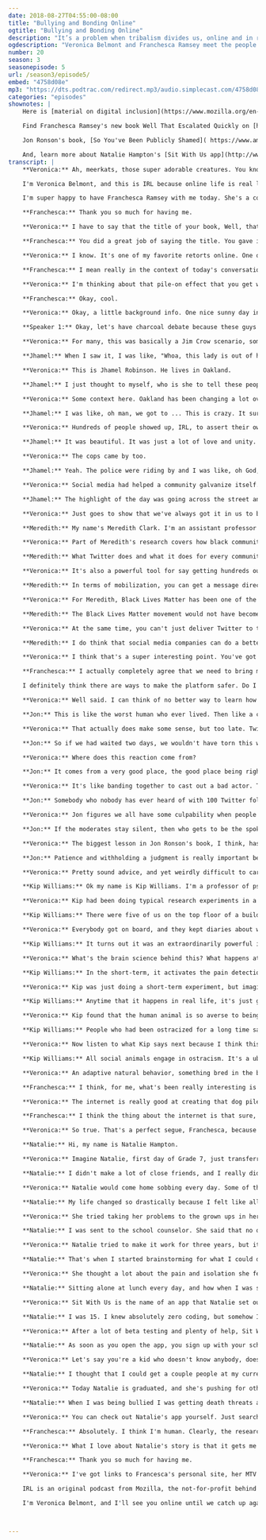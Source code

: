 ```yaml
---
date: 2018-08-27T04:55:00-08:00
title: "Bullying and Bonding Online"
ogtitle: "Bullying and Bonding Online"
description: "It’s a problem when tribalism divides us, online and in real life. Join [Veronica Belmont](https://twitter.com/Veronica/) and [Franchesca Ramsey](https://twitter.com/chescaleigh/) as they meet the people working to make the web — and world — friendlier places. Jhamel Robinson discusses how he used social media to organize a massive BBQ in Lake Merritt park after a racial altercation went viral; [Dr. Meredith Clark](https://twitter.com/meredithdclark/) sheds light on the need for social media platforms to hire members of vulnerable communities; [Jon Ronson](https://twitter.com/jonronson/) talks about snap judgements; Professor Kip Williams speaks to the effects of ostracism online and off; and recent high school graduate Natalie Hampton shares her story of surviving extreme bullying and [what she's doing now](https://twitter.com/nobodyeatsalone/) to help others."
ogdescription: "Veronica Belmont and Franchesca Ramsey meet the people working to make the web — and world — friendlier places."
number: 20
season: 3
seasonepisode: 5
url: /season3/episode5/
embed: "4758d08e"
mp3: "https://dts.podtrac.com/redirect.mp3/audio.simplecast.com/4758d08e.mp3"
categories: "episodes"
shownotes: |
    Here is [material on digital inclusion](https://www.mozilla.org/en-US/internet-health/digital-inclusion/) from Mozilla. We also recommend reading this [article on inclusive and exclusive culture](http://blog.mozilla.org/internetcitizen/2018/08/27/inclusive-culture/) from Mozilla's head of Diversity & Inclusion, Larissa Shapiro.

    Find Franchesca Ramsey's new book Well That Escalated Quickly on [her personal site]( http://www.franchesca.net/), and check her out on MTV's [Decoded](http://www.mtv.com/shows/decoded).

    Jon Ronson's book, [So You've Been Publicly Shamed]( https://www.amazon.com/So-Youve-Been-Publicly-Shamed/dp/1594634017) is on Amazon. [Follow Jon on Twitter](https://twitter.com/jonronson) as he tries his hardest to be an expressive (but respectful) online citizen.

    And, learn more about Natalie Hampton's [Sit With Us app](http://www.sitwithus.io/#!/Home).
transcript: |
    **Veronica:** Ah, meerkats, those super adorable creatures. You know, the ones that often stand upright to gaze across the Savannah like little furry soldiers. There was a show a little while back called Meerkat Manor. Do you remember what? Basically it was Big Brother but with a pack of meerkats. It was about this super tight group of furry buddies that for the most part worked together to keep their little gang humming along. There was this one episode that really stuck out. It's the one where a young female meerkat pisses off the alpha meerkat and is cast out from the group. Without friends, she doesn't get groomed. Without being groomed, she gets covered in bugs, and soon she's just this miserable, poor, sad little creature. Meerkats are social animals. They need to belong, and it's a matter of basic survival. Just like it is for us.

    I'm Veronica Belmont, and this is IRL because online life is real life. This episode we're all about the meerkat in each of us. Humans are crazy social. Our ability to bond with each other and to ostracize each other is what makes a difference between thriving and failing, but our digital tools magnify those basic animal instincts, upping the stakes and forcing us to think harder about why some people get brought into the tribe, and others get left out in the cold. We're figuring out what drives our ideas of in-groups and out-groups, and how we can use our digital tools to build kinder more human realities. IRL. IRL is brought to you by Mozilla, the not-for-profit behind Firefox. I've been using the Firefox Focus browser on my phone for its built-in privacy. With their focus browser, I don't see ads, search is super fast, and I know that no one's collecting my browsing behavior. Fancy that.

    I'm super happy to have Franchesca Ramsey with me today. She's a comedian, activist, YouTube star, and the host of MTV's Decoded, and most recently the author of her first book, Well, That Escalated Quickly: Memoirs and Mistakes of an Accidental Activist. Franchesca, welcome to IRL.

    **Franchesca:** Thank you so much for having me.

    **Veronica:** I have to say that the title of your book, Well, that Escalated Quickly is my favorite part from the movie Anchor Man.

    **Franchesca:** You did a great job of saying the title. You gave it the perfect amount of inflection, because if you don't use it then I don't even recognize the tite of my own book.

    **Veronica:** I know. It's one of my favorite retorts online. One of my favorite things to jump into the middle of a conversation and just be like, "Well, that escalated quickly."

    **Franchesca:** I mean really in the context of today's conversation, it really is apropos because unfortunately when you do have conversations online, whether it's about politics or identity, which is the type of stuff that I do in my work, oftentimes things do really escalate very quickly, and it can be really hard to walk that back.

    **Veronica:** I'm thinking about that pile-on effect that you get where members of an online mob might see an opening and feel like they've got permission to take a swipe at someone. Group dynamics can definitely get ugly online. But I want to start here by reminding ourselves that the opposite is also true. Being a social animal has deeply positive roots, and our first story really shows that off. It's a story about someone who tried to act like that alpha meerkat, tried to decide who didn't belong, but it's also about how a little online magic helped turn a bit of bullying into much more powerful bonding. Franchesca, please stick around because I want to hear your take on this one afterward.

    **Franchesca:** Okay, cool.

    **Veronica:** Okay, a little background info. One nice sunny day in Oakland, a couple of friends were barbecuing down at Lake Merritt. People come there all the time for picnics, just to hang out. Except on this particular day, a woman, a white woman, decided to call the cops on these black guys who were barbecuing, ostensibly because they were using charcoal in an area where it had been prohibited in the past. The wife of one of the men shot some video footage of the altercation, and it didn't take long before the video went viral.

    **Speaker 1:** Okay, let's have charcoal debate because these guys are sitting out here peacefully having a barbecue.

    **Veronica:** For many, this was basically a Jim Crow scenario, somebody trying to keep people of color from socializing in “her” park.

    **Jhamel:** When I saw it, I was like, "Whoa, this lady is out of her mind."

    **Veronica:** This is Jhamel Robinson. He lives in Oakland.

    **Jhamel:** I just thought to myself, who is she to tell these people what they can and can't do in their own community? Those people, they were minding their own business.

    **Veronica:** Some context here. Oakland has been changing a lot over the past few years. Gentrification has led to tension between longtime Oaklanders and newcomers, snapping up real estate that's cheaper than nearby San Francisco. This tension has often split down cultural and racial lines. After this particular incident in the park, Jhamel and a friend started a private Facebook group called Barbecuing While Black, and then by the magic of social, a community started to form. They planned a little protest down at the lake figuring maybe 40 or 50 people would show. When Jhamel noticed that 2,500 people had shared a digital flyer he posted, he figured it might be getting bigger than he expected.

    **Jhamel:** I was like, oh man, we got to ... This is crazy. It surprised all of us for sure.

    **Veronica:** Hundreds of people showed up, IRL, to assert their own community and to just say, "Hey, we belong here too."

    **Jhamel:** It was beautiful. It was just a lot of love and unity. People were sharing their food. Everything was free. People come from other grills and say, "Hey man, I've got some hot links, or I've got some burgers or whatever. Can I throw it on your grill??" We had all kinds of desserts out there. We had games for the children. People brought out tables with dominoes and cards and different games of that sort.

    **Veronica:** The cops came by too.

    **Jhamel:** Yeah. The police were riding by and I was like, oh God, they're going to make trouble. Next thing I know, I see a bunch of cops parked and they're lined up in the middle of the street directing traffic. I'm like, wow. It was hot that day so, "Are you guys hungry, thirsty, whatever you need, just let us know. We'll take care of you." A lot of the officers did eat. There's actually a picture that went viral, two cops and they're were just grubbing down on the food. As the day was over, I thanked every officer I came in contact with, "Thank you for coming, because I know you didn't have to be here."

    **Veronica:** Social media had helped a community galvanize itself. It had helped a community say, "Yes, actually we do belong."

    **Jhamel:** The highlight of the day was going across the street and just standing on the steps and just seeing how many people had showed up. Basically that whole side of the lake was packed with people of color. I mean, there were non-people-of-color there as well. It was just a beautiful thing, and just seeing everybody just coming together.

    **Veronica:** Just goes to show that we've always got it in us to bond over our shared humanity online or IRL. The community building powers of social media often get highlighted among groups that are denied mainstream voices. So you get people talking about gay Twitter or feminist Twitter or black Twitter as these especially cohesive communities.

    **Meredith:** My name's Meredith Clark. I'm an assistant professor of Media Studies at the University of Virginia.

    **Veronica:** Part of Meredith's research covers how black communities connect on social media and how that's become a democratizing force.

    **Meredith:** What Twitter does and what it does for every community is allow anyone who can connect to the platform to be able to speak on their own behalf, so all at the same time you've got the voices of black agnostics and black Muslims and Latinx folks who identify as Afro-Latina. All of us at the same time talking and being able to represent ourselves I think is the strength of being able to use a service like Twitter.

    **Veronica:** It's also a powerful tool for say getting hundreds out for some activist barbecuing.

    **Meredith:** In terms of mobilization, you can get a message directly to a number of people all at the same time. You can coordinate in ways that are a little bit easier than you could before with pre-existing technology.

    **Veronica:** For Meredith, Black Lives Matter has been one of the premiere examples of black Twitter in action.

    **Meredith:** The Black Lives Matter movement would not have become what it was if not for a platform like Twitter where people had been having conversations about mass incarceration, about police brutality and police violence all along, but then here comes this hashtag and the videos that are shared with the hashtag and exposes more people to the stories in different parts of the country, and mobilizes more people who have been talking about these things, but have been talking about them in their respective communities and not all together.

    **Veronica:** At the same time, you can't just deliver Twitter to the world and expect the revolution to run itself. Meredith says the people who build social platforms need to be more responsible to the communities that use them.

    **Meredith:** I do think that social media companies can do a better job of designing their platforms and their tools to protect vulnerable people as they use them, and I think one of the ways to do that is of course to bring those vulnerable people in, to pay them as consultants, to listen very carefully to the things that they're telling you, and to work with them to develop tools that are more effective.

    **Veronica:** I think that's a super interesting point. You've got a small group of engineers in California designing these tools that go on to shape a whole selection of different groups and subcultures. What effect does that top-down design have? What do you think, Franchesca? Do we already have the tools in place to build healthy communities, or is there something fundamental still missing in the way that these things are designed?

    **Franchesca:** I actually completely agree that we need to bring members of those vulnerable communities into the fold when it comes to building these social networks and figuring out the best way for them to keep the platforms safe. I also think in addition to having people as consultants, those are the people that need to actually be involved in building those platforms and making them safe. We found on places like Twitter when women, when people of color, when LGBTQ people speak up about the harassment that they're facing on these platforms, often the gatekeepers are completely stunned. That's because they're white dudes. They're straight white dudes that don't experience this harassment at all. For them, it's a shock for them so of course, they're not thinking about how to combat that harassment because it's not part of their experience.

    I definitely think there are ways to make the platform safer. Do I know what those ways are? Off the top of my head, I don't, but I think that's because we need to do a little bit more research to understand how people are abusing these platforms. Often times, terms of service are very black and white when it comes to what harassment is without actually understanding how harassment functions whether that's people making multiple accounts to impersonate me and saying, "This is satire," when in reality it does function as harassment. People using creative spelling for slurs. People screencapping tweets and editing them to make it seem people have said things that they haven't said. To me, these all qualify as harassment, but they're not expressly defined in the terms of service. Again, I think really understanding how people are misusing the platform is how we're going to create safer spaces for everyone online.

    **Veronica:** Well said. I can think of no better way to learn how social platforms get misused than to recount a truly epic fail. Our next guest has a super interesting take on why the Twitter crowds do such a good job at turning people into pariahs. Jon Ronson literally wrote the book on the way we ostracize each other online. His bestseller So You've Been Publicly Shamed drills down to the basic human drives that make us shun some people while we let others be part of the pack. Ronson found that social media is ideal for magnifying those instincts. Case in point, there was a story a few years ago about a little boy who ran into his aunt's arms saying, "I love you, Auntie," but the boy jumped so hard that he damaged her wrist. The aunt sued the little boy to pay for her hospital bills. Yeah, Twitter did not approve.

    **Jon:** This is like the worst human who ever lived. Then like a couple days later that the story was not that at all. Basically, because of this little weird American health insurance business in her deposition against the health insurance company who wouldn't pay for the operation to get her wrist back in shape, the wording made it look as if she was including the child in her deposition. It was just legal wording to get the health company to pay for her operation

    **Veronica:** That actually does make some sense, but too late. Twitter had already destroyed her and moved on.

    **Jon:** So if we had waited two days, we wouldn't have torn this woman to shreds because the information was wrong. A hundred thousand people tearing somebody apart in such a brutal way thinking of the very worst things that they can say to that person relentlessly for days, that's not criticism. That's punishment.

    **Veronica:** Where does this reaction come from?

    **Jon:** It comes from a very good place, the good place being right and wrong, some progressive social justice.

    **Veronica:** It's like banding together to cast out a bad actor. That phenomenon can benefit the community, like it did in our first story, but this kind of trial by crowd can also blow things out of proportion, and fast.

    **Jon:** Somebody who nobody has ever heard of with 100 Twitter followers tweets something a little bit unwise, and I'm not talking about serious transgressions here. Then before that person knows it, they've become the epitome of some kind of corrupt ideology. Thousands of people, sometimes hundreds of thousands of people can no longer tell the difference between serious and unserious transgressions. They treat this person with a kind of life-changing brutality that's not only, I think, inherently brutal, but is also completely counterproductive because it's really unlikable. Nobody wants to live underneath overzealous authoritarians.

    **Veronica:** Jon figures we all have some culpability when people get shunned online even if we're not throwing stones ourselves.

    **Jon:** If the moderates stay silent, then who gets to be the spokespeople? It's the people with the loudest voices. Just look what's happening on every side of the debate, on the right, on the left. It's the people with the loudest and most obnoxious voices are the ones who are setting the agenda.

    **Veronica:** The biggest lesson in Jon Ronson's book, I think, has to do with the question of time. It's how immediate our shaming, our casting people out of society can be, how snap the judgments become on something like Twitter.

    **Jon:** Patience and withholding a judgment is really important because often if somebody turns up who's completely monstrous, so monstrous it's unbelievable, quite often the reason it's unbelievable is because it's not true. Why not wait a day or two and see how it unfolds? Wait for evidence. Part of the reason why social justice on social media took hold is because the actual justice system is so flawed, but don't throw the baby out with the bath water. There's a lot of things that the actual justice system does that we could learn from. You know on Twitter we purport to hate tabloids, so try to endeavor to not act like a tabloid.

    **Veronica:** Pretty sound advice, and yet weirdly difficult to carry out when you're in the middle of a tweet storm. All right, then. We know that being ostracized is a brutal, but common part of any social animal's experience, but what's actually happening to us when the group starts shunning? Whether it's online or offline, I wanted to know what happens to human minds when they're not allowed to bond?

    **Kip Williams:** Ok my name is Kip Williams. I'm a professor of psychological sciences at Purdue University.

    **Veronica:** Kip had been doing typical research experiments in a lab, but then he got the idea to try a little role-playing game with his colleagues.

    **Kip Williams:** There were five of us on the top floor of a building. I said, "It would be interesting if we each day one of us was chosen to be ostracized by the other four." We would signify this by having a scarlet letter O above the door of the person who was going to be ostracized on any given day.

    **Veronica:** Everybody got on board, and they kept diaries about what went down.

    **Kip Williams:** It turns out it was an extraordinarily powerful in terms of how it made both the targets feels, the people who were getting ostracized on any given day, and even how it made the sources of the ostracism feel, the perpetrators. It really consumed us for the entire week, so that we got very little accomplished. We were just thinking about it the whole time.

    **Veronica:** What's the brain science behind this? What happens at the software level when I'm getting shunned?

    **Kip Williams:** In the short-term, it activates the pain detection centers of the brain just like the same area of the brain that is activated when you are in physical pain. Your self-esteem drops, your feelings of belonging drop. Your feelings of control over your environment drops, and your feelings of worthiness of attention drop. You feel invisible. Your mood, you become angry and sad, kind of alternating back and forth.

    **Veronica:** Kip was just doing a short-term experiment, but imagine that playing out day after day in the mind of, I don't know, a kid in eighth grade, a kid whose ostracism isn't just playing out in the hallway at school, but in a permanent way online where all her peers assemble and acknowledge each other. The cumulative effect can be devastating, and that kind of online experience has very real offline effects.

    **Kip Williams:** Anytime that it happens in real life, it's just going to be so much more powerful than what we find in the lab. We give personality inventories to people who have had long-term ostracism compared to people who have other problems like chronic pain or chronic illnesses. They are clinically depressed. They feel helpless, like there's nothing they can do to change their situation, and they feel unworthy of attention.

    **Veronica:** Kip found that the human animal is so averse to being ostracized, that we'll put up with just about anything in order to avoid it.

    **Kip Williams:** People who had been ostracized for a long time said they'd rather be physically abused. We said, "Why? Why would you say that?" They say that well, "At least I know that they know that I'm there."

    **Veronica:** Now listen to what Kip says next because I think this really is key.

    **Kip Williams:** All social animals engage in ostracism. It's a ubiquitous phenomenon across species, across cultures. We're probably not going to be able to stop it from happening. It's adaptive. It makes groups stronger to ostracize burdensome members. That's why it's there in the first place. It's evolved as an adaptive behavior.

    **Veronica:** An adaptive natural behavior, something bred in the bone. It doesn't mean it's not problematic though. When ostracism happens online, it's not like the group is just ignoring you the way Kip was ignored. It's actually way more direct and mean, right? We all know how easy it is to be cruel when you're hiding behind a screen. Francesca Ramsey, I want to get a sense of your experience with this sort of thing. You host a very popular web series about race and culture. That makes you a target for people who want to other you, who want to shun you. I wonder if they ever even stop to think about the person they're affecting at all?

    **Franchesca:** I think, for me, what's been really interesting is that since so much of that behavior is taking place online, I think it's a lot easier for people to slip into that place online. I think it's a lot easier for people to slip into that behavior because one, they don't have to do it to my face. I think that it does take some level of self-confidence to say nasty things directly to someone versus saying them online where you can often say them anonymously, and that, in group dynamic, does really happen when you see other people egging people online to participate in that behavior. Just like you said, it doesn't make it any less problematic, but I do think that the internet really has created a breeding ground for this behavior that doesn't always exist in real life.

    **Veronica:** The internet is really good at creating that dog pile effect, isn't it? I see one person attacking someone, and suddenly I've got permission to try it too. Then by attacking you, I'm forming a bond with all these other people that agree with me. If you're on the receiving end of a pile on, there's this huge cumulative effect that you really can't easily escape.

    **Franchesca:** I think the thing about the internet is that sure, we can turn it off, but when you have people that are using the internet to reach out to you on a number of platforms, it really can feel all-consuming. For people like myself who use the internet for work, I don't necessarily have the luxury of just saying, "I'm no longer going to use social media, or I'm no longer going to use the internet." It's part of my job. Unfortunately, these people often reach out to members of my family, or people that I'm friends with, or my husband, my fans. It's not just about me in that respect. I think what we're seeing with young people when it comes to dealing with bullying online is that when they go home, they're still experiencing it and also feeling ostracized because they can see what everybody else is doing. That feeling of being left out, and the feeling of seeing other people participate in bullying you when you're not there is really difficult.

    **Veronica:** So true. That's a perfect segue, Franchesca, because our final story is about one young girl who had enough of the bullying and the constant ostracism and actually used the internet to turn that situation around in a really amazing way. This is a story about finding your people with a little help from the internet, but it begins with a girl who was disconnected from everybody.

    **Natalie:** Hi, my name is Natalie Hampton.

    **Veronica:** Imagine Natalie, first day of Grade 7, just transferred to a new school. She sees nothing but strangers.

    **Natalie:** I didn't make a lot of close friends, and I really didn't feel at home there. Then that just got worse, and worse, and worse to the point where I was being ostracized almost every day. Then in the spring of my seventh grade year, I started being physically attacked. Girls would just throw me into lockers in the hallway or trip me.

    **Veronica:** Natalie would come home sobbing every day. Some of the other girls stole Natalie's computer, beat her up. She was afraid to go to school at all, afraid to walk into crowds, and she started having panic attacks.

    **Natalie:** My life changed so drastically because I felt like all of these horrible things were happening. I was still being ostracized, and no one was doing anything to help.

    **Veronica:** She tried taking her problems to the grown ups in her life.

    **Natalie:** I was sent to the school counselor. She said that no one gets bullied for no reason, so I need to take a long, hard look at myself and see what's wrong with me to be causing all of this. For me, it really destroyed my trust in the adults that were supposed to be protecting me because I felt like I was screaming out for help, and no one was listening.

    **Veronica:** Natalie tried to make it work for three years, but it didn't get better. She finally left. Luckily, her new school was more supportive. Natalie started to get some of her confidence back.

    **Natalie:** That's when I started brainstorming for what I could do to make a positive impact.

    **Veronica:** She thought a lot about the pain and isolation she felt at her old school.

    **Natalie:** Sitting alone at lunch every day, and how when I was sitting there all I wanted to hear was for someone to come up and say, "Come sit with us." That's when I came up with the idea for Sit With Us.

    **Veronica:** Sit With Us is the name of an app that Natalie set out to create.

    **Natalie:** I was 15. I knew absolutely zero coding, but somehow I had this big idea to create an app. I started taking coding classes right away.

    **Veronica:** After a lot of beta testing and plenty of help, Sit With Us was released at the start of the 2016 school year.

    **Natalie:** As soon as you open the app, you sign up with your school and your name. You create a little profile page like any social media site.

    **Veronica:** Let's say you're a kid who doesn't know anybody, doesn't have any friends. The app gives you a list of tables you can join without any fear of rejection. Sounds pretty good, but would it catch on?

    **Natalie:** I thought that I could get a couple people at my current school using it, but to my surprise it just immediately took off. We were getting around 10,000 new users a week. Now we over 100,000 users. We're operating in eight different countries, and we're continuing to gain new users every day.

    **Veronica:** Today Natalie is graduated, and she's pushing for others to use social media to build more human communities.

    **Natalie:** When I was being bullied I was getting death threats and sent mean comments. It felt like everyone in the world hated me, and that there was no way that it could get better because of how people were using the internet. Through this, I've really discovered that there are students who are willing to make a positive change. It's just hard to find them at first. Creating this app has really shown me how many people out there want to change things, and want to help, and who are now standing up and doing so. It's really given me a positive outlook on the direction that my generation can go in.

    **Veronica:** You can check out Natalie's app yourself. Just search those three little words, Sit With Us. Okay, Francesca. Listening to Natalie helping people find some solidarity online, I feel like most of us have done the opposite from time to time. We tend to actually separate people out. I'm going to put you on the spot a little bit here. Looking back, have you ever thrown a stone online, and then regretted it?

    **Franchesca:** Absolutely. I think I'm human. Clearly, the research that you're talking about in this episode supports that this is something that none of us are above. I think the interesting thing about the internet, specifically, is that it's given a voice to a lot of people who often times have felt voiceless. I think even though sometimes people do pile on, and I don't necessarily always think that that is the best course of action, I can understand people's need to express themselves online especially when it comes to oppressive systems like racism, and sexism, and homophobia where they feel like aren't heard in their real life. The internet is a place that they can feel heard. Absolutely, there have been times that I have reacted to someone saying or doing something online that maybe in the moment I could have reacted in a way that would have been more level headed. I also do think that it's important to analyze that anger doesn't necessarily invalidate someone's truthfulness or the reason that motivates them to say or act in a certain way. I do agree that the way that we use social media, we have to be a little bit more careful because once you ring that bell, you can't unring it.

    **Veronica:** What I love about Natalie's story is that it gets me thinking with the right attitude, all of our digital tools can actually build happier bonds. We actually have these tools. We can pull this off. Franchesca Ramsey, thank you so much for your insights today.

    **Franchesca:** Thank you so much for having me.

    **Veronica:** I've got links to Francesca's personal site, her MTV show Decoded, and book That Escalated Quickly, in the show notes at IRLpodcast.org. I guess in the end, we're all still a bunch of meerkats, pretty cute a lot of the time, but also animals. Since our packs are larger than ever online, those decisions to exclude each other or bring folks into the group have bigger stakes than ever too. Our tools for ostracizing each other are the same tools we use to create powerful community because all those digital tools, what they have in common is they're magnifying the basic social instincts, good and bad, that are there in each of us. Social animals like us have to find ways to thrive in the pack whether our pack is a high school cafeteria or an online forum that hasn't even been invented yet.

    IRL is an original podcast from Mozilla, the not-for-profit behind the Firefox browser. You can find lots more material about digital inclusion and building healthier internet communities along with a link to Jon Ronson's book So You've been Publicly Shamed, in the show notes at IRLpodcast.org. Next time, it's Episode 6, Kids These Days. We're going to figure out what it means to parent the first completely digital generation. Are iPads better than babysitters? Does your son have a secret online life, and is that any of your business? All of these questions are answered, and we have the exclusive new look at data from a huge new study by the folks at Common Sense Media. You'll definitely want to hear about what they discovered about tech and today's kids.

    I'm Veronica Belmont, and I'll see you online until we catch up again, IRL. Are iPads better than babysitters? Does my son have a secret online life? Did that make it sound like I have a son? I don't have a son.



---
```

